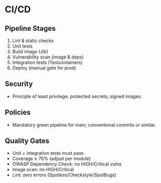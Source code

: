 # CI/CD

## Pipeline Stages
1. Lint & static checks
2. Unit tests
3. Build image (Jib)
4. Vulnerability scan (image & deps)
5. Integration tests (Testcontainers)
6. Deploy (manual gate for prod)

## Security
- Principle of least privilege; protected secrets; signed images.

## Policies
- Mandatory green pipeline for main; conventional commits or similar.

## Quality Gates
- Unit + integration tests must pass
- Coverage ≥ 70% (adjust per module)
- OWASP Dependency Check: no HIGH/Critical vulns
- Image scan: no HIGH/Critical
- Lint: zero errors (Spotless/Checkstyle/SpotBugs)
